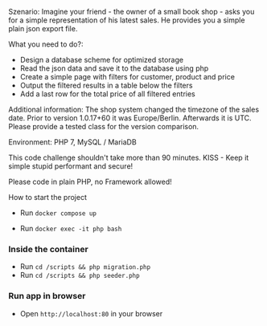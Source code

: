 Szenario:
Imagine your friend - the owner of a small book shop - asks you for a simple representation of his latest sales.
He provides you a simple plain json export file.

What you need to do?:
- Design a database scheme for optimized storage
- Read the json data and save it to the database using php
- Create a simple page with filters for customer, product and price
- Output the filtered results in a table below the filters
- Add a last row for the total price of all filtered entries

Additional information:
The shop system changed the timezone of the sales date.
Prior to version 1.0.17+60 it was Europe/Berlin.
Afterwards it is UTC. Please provide a tested class for the version comparison.

Environment:
PHP 7, MySQL / MariaDB

This code challenge shouldn't take more than 90 minutes.
KISS - Keep it simple stupid performant and secure!

Please code in plain PHP, no Framework allowed!

How to start the project

- Run 
 ``docker compose up``

- Run ``docker exec -it php bash``

### Inside the container
- Run  ``cd /scripts && php migration.php``
- Run ``cd /scripts && php seeder.php``

### Run app in browser
- Open ``http://localhost:80`` in your browser